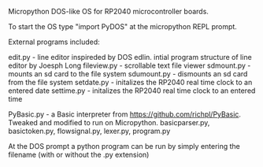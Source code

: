 Micropython DOS-like OS for RP2040 microcontroller boards.

To start the OS type "import PyDOS" at the micropython REPL prompt.

External programs included:

edit.py - line editor inspireded by DOS edlin. intial program structure of line editor by Joesph Long
fileview.py - scrollable text file viewer
sdmount.py - mounts an sd card to the file system
sdumount.py - dismounts an sd card from the file system
setdate.py - initalizes the RP2040 real time clock to an entered date
settime.py - initalizes the RP2040 real time clock to an entered time

PyBasic.py - a Basic interpreter from https://github.com/richpl/PyBasic. Tweaked and modified to run on Micropython.
	basicparser.py, basictoken.py, flowsignal.py, lexer.py, program.py

At the DOS prompt a python program can be run by simply entering the filename (with or without the .py extension)
